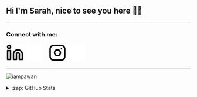 ## Hi I'm Sarah, nice to see you here 👋🏻

---

### Connect with me:

[![website](./img/linkedin-light.svg)](https://www.linkedin.com/in/sarah-christine-van-dijk-641ab1142/#gh-light-mode-only)
[![website](./img/linkedin-dark.svg)](https://www.linkedin.com/in/sarah-christine-van-dijk-641ab1142/#gh-dark-mode-only)
&nbsp;&nbsp;
[![website](./img/instagram-light.svg)](https://instagram.com/sarahcvd#gh-light-mode-only)
[![website](./img/instagram-dark.svg)](https://instagram.com/sarahcvd#gh-dark-mode-only)

---

<p align="left"> <img src="https://komarev.com/ghpvc/?username=sarahcvd&label=Views&color=red&style=plastic" alt="iampawan" /> </p>

<details>
  
<summary>:zap: GitHub Stats</summary>

<img align="left" alt="sarahcvd's Github Stats" src="https://github-readme-stats.vercel.app/api?username=sarahcvd&show_icons=true&hide_border=true&theme=synthwave" />

</details>


[instagram]: https://instagram.com/sarahcvd
[linkedin]: https://linkedin.com/in/sarah-christine-van-dijk-641ab1142
